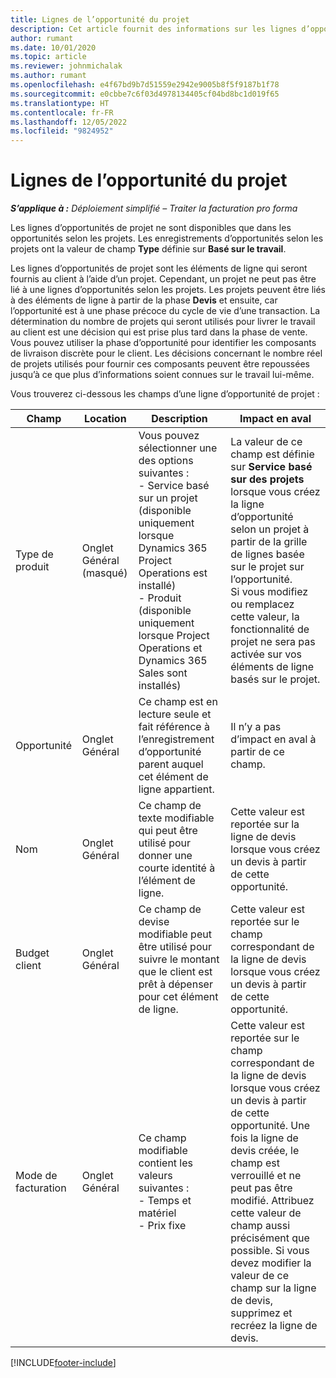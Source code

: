 ```yaml
---
title: Lignes de l’opportunité du projet
description: Cet article fournit des informations sur les lignes d’opportunité basées sur un projet. (Pro)
author: rumant
ms.date: 10/01/2020
ms.topic: article
ms.reviewer: johnmichalak
ms.author: rumant
ms.openlocfilehash: e4f67bd9b7d51559e2942e9005b8f5f9187b1f78
ms.sourcegitcommit: e0cbbe7c6f03d4978134405cf04bd8bc1d019f65
ms.translationtype: HT
ms.contentlocale: fr-FR
ms.lasthandoff: 12/05/2022
ms.locfileid: "9824952"
---
```

# <a name="project-opportunity-lines"></a>Lignes de l’opportunité du projet 

_**S’applique à :** Déploiement simplifié – Traiter la facturation pro forma_

Les lignes d’opportunités de projet ne sont disponibles que dans les opportunités selon les projets. Les enregistrements d’opportunités selon les projets ont la valeur de champ **Type** définie sur **Basé sur le travail**.

Les lignes d’opportunités de projet sont les éléments de ligne qui seront fournis au client à l’aide d’un projet. Cependant, un projet ne peut pas être lié à une lignes d’opportunités selon les projets. Les projets peuvent être liés à des éléments de ligne à partir de la phase **Devis** et ensuite, car l’opportunité est à une phase précoce du cycle de vie d’une transaction. La détermination du nombre de projets qui seront utilisés pour livrer le travail au client est une décision qui est prise plus tard dans la phase de vente. Vous pouvez utiliser la phase d’opportunité pour identifier les composants de livraison discrète pour le client. Les décisions concernant le nombre réel de projets utilisés pour fournir ces composants peuvent être repoussées jusqu’à ce que plus d’informations soient connues sur le travail lui-même.

Vous trouverez ci-dessous les champs d’une ligne d’opportunité de projet :

| **Champ** | **Location** | **Description** | **Impact en aval** |
| --- | --- | --- | --- |
| Type de produit | Onglet Général (masqué) | Vous pouvez sélectionner une des options suivantes :</br>- Service basé sur un projet (disponible uniquement lorsque Dynamics 365 Project Operations est installé)</br>- Produit (disponible uniquement lorsque Project Operations et Dynamics 365 Sales sont installés) | La valeur de ce champ est définie sur **Service basé sur des projets** lorsque vous créez la ligne d’opportunité selon un projet à partir de la grille de lignes basée sur le projet sur l’opportunité. <br> Si vous modifiez ou remplacez cette valeur, la fonctionnalité de projet ne sera pas activée sur vos éléments de ligne basés sur le projet. |
| Opportunité | Onglet Général | Ce champ est en lecture seule et fait référence à l’enregistrement d’opportunité parent auquel cet élément de ligne appartient. | Il n’y a pas d’impact en aval à partir de ce champ. |
| Nom | Onglet Général | Ce champ de texte modifiable qui peut être utilisé pour donner une courte identité à l’élément de ligne. | Cette valeur est reportée sur la ligne de devis lorsque vous créez un devis à partir de cette opportunité. |
| Budget client | Onglet Général | Ce champ de devise modifiable peut être utilisé pour suivre le montant que le client est prêt à dépenser pour cet élément de ligne. | Cette valeur est reportée sur le champ correspondant de la ligne de devis lorsque vous créez un devis à partir de cette opportunité. |
| Mode de facturation | Onglet Général | Ce champ modifiable contient les valeurs suivantes :</br>- Temps et matériel</br>- Prix fixe | Cette valeur est reportée sur le champ correspondant de la ligne de devis lorsque vous créez un devis à partir de cette opportunité. Une fois la ligne de devis créée, le champ est verrouillé et ne peut pas être modifié. Attribuez cette valeur de champ aussi précisément que possible. Si vous devez modifier la valeur de ce champ sur la ligne de devis, supprimez et recréez la ligne de devis. |


[!INCLUDE[footer-include](../../includes/footer-banner.md)]
